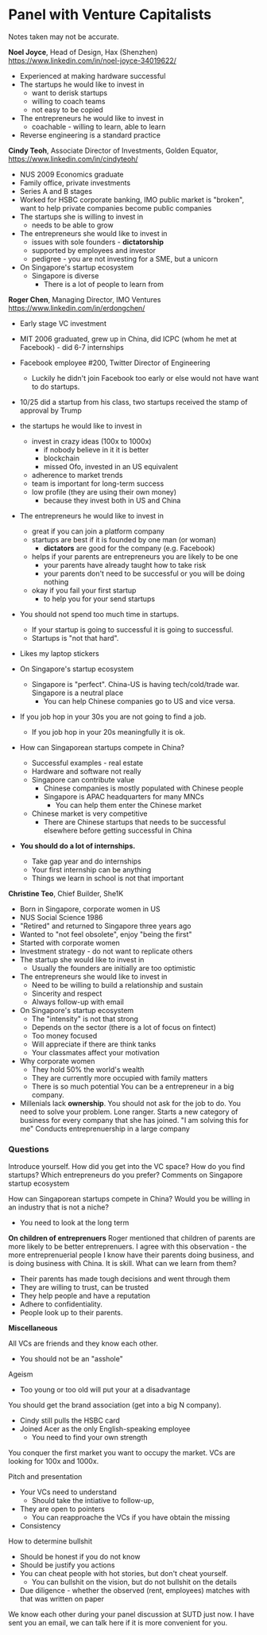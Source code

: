 # Panel with Venture Capitalists

Notes taken may not be accurate.

**Noel Joyce**, Head of Design, Hax (Shenzhen)
https://www.linkedin.com/in/noel-joyce-34019622/

- Experienced at making hardware successful
- The startups he would like to invest in
  - want to derisk startups
  - willing to coach teams
  - not easy to be copied
- The entrepreneurs he would like to invest in
  - coachable - willing to learn, able to learn
- Reverse engineering is a standard practice





**Cindy Teoh**, Associate Director of Investments, Golden Equator,
https://www.linkedin.com/in/cindyteoh/

- NUS 2009 Economics graduate
- Family office, private investments
- Series A and B stages
- Worked for HSBC corporate banking, IMO public market is "broken", want to help private companies become public companies
- The startups she is willing to invest in
  - needs to be able to grow
- The entrepreneurs she would like to invest in
  - issues with sole founders - **dictatorship**
  - supported by employees and investor
  - pedigree - you are not investing for a SME, but a unicorn
- On Singapore's startup ecosystem
  - Singapore is diverse
    - There is a lot of people to learn from





**Roger Chen**, Managing Director, IMO Ventures
https://www.linkedin.com/in/erdongchen/

- Early stage VC investment
- MIT 2006 graduated, grew up in China, did ICPC (whom he met at Facebook) - did 6-7 internships
- Facebook employee #200, Twitter Director of Engineering
  - Luckily he didn't join Facebook too early or else would not have want to do startups.
- 10/25 did a startup from his class, two startups received the stamp of approval by Trump
- the startups he would like to invest in
  - invest in crazy ideas (100x to 1000x)
    - if nobody believe in it it is better
    - blockchain
    - missed Ofo, invested in an US equivalent
  - adherence to market trends
  - team is important for long-term success
  - low profile (they are using their own money)
    - because they invest both in US and China
- The entrepreneurs he would like to invest in
  - great if you can join a platform company
  - startups are best if it is founded by one man (or woman)
    - **dictators** are good for the company (e.g. Facebook)
  - helps if your parents are entrepreneurs you are likely to be one
    - your parents have already taught how to take risk
    - your parents don't need to be successful or you will be doing nothing
  - okay if you fail your first startup
    - to help you for your send startups
- You should not spend too much time in startups. 
  - If your startup is going to successful it is going to successful.
  - Startups is "not that hard". 
- Likes my laptop stickers
- On Singapore's startup ecosystem
  - Singapore is "perfect". China-US is having tech/cold/trade war. Singapore is a neutral place
    - You can help Chinese companies go to US and vice versa.
- If you job hop in your 30s you are not going to find a job. 
  - If you job hop in your 20s meaningfully it is ok.
- How can Singaporean startups compete in China?
  - Successful examples - real estate
  - Hardware and software not really
  - Singapore can contribute value 
    - Chinese companies is mostly populated with Chinese people
    - Singapore is APAC headquarters for many MNCs
      - You can help them enter the Chinese market
  - Chinese market is very competitive
    - There are Chinese startups that needs to be successful elsewhere before getting successful in China

- **You should do a lot of internships.**
  - Take gap year and do internships
  - Your first internship can be anything
  - Things we learn in school is not that important





**Christine Teo**, Chief Builder, She1K

- Born in Singapore, corporate women in US
- NUS Social Science 1986
- "Retired" and returned to Singapore three years ago
- Wanted to "not feel obsolete", enjoy "being the first"
- Started with corporate women
- Investment strategy - do not want to replicate others
- The startup she would like to invest in
  - Usually the founders are initially are too optimistic
- The entrepreneurs she would like to invest in
  - Need to be willing to build a relationship and sustain
  - Sincerity and respect
  - Always follow-up with email
- On Singapore's startup ecosystem 
  - The "intensity" is not that strong
  - Depends on the sector (there is a lot of focus on fintect)
  - Too money focused
  - Will appreciate if there are think tanks
  - Your classmates affect your motivation
- Why corporate women
  - They hold 50% the world's wealth
  - They are currently more occupied with family matters
  - There is so much potential
You can be a entrepreneur in a big company.
- Millenials lack **ownership**. You should not ask for the job to do.  You need to solve your problem. Lone ranger. Starts a new category of business for every company that she has joined. "I am solving this for me" Conducts entreprenuership in a large company



### Questions

Introduce yourself.
How did you get into the VC space?
How do you find startups?
Which entrepreneurs do you prefer?
Comments on Singapore startup ecosystem

How can Singaporean startups compete in China?
Would you be willing in an industry that is not a niche?

- You need to look at the long term



**On children of entreprenuers**
Roger mentioned that children of parents are more likely to be better entreprenuers. I agree with this observation - the more entreprenuerial people I know have their parents doing business, and is doing business with China. It is skill. What can we learn from them?

- Their parents has made tough decisions and went through them
- They are willing to trust, can be trusted
- They help people and have a reputation
- Adhere to confidentiality.
- People look up to their parents.



**Miscellaneous** 

All VCs are friends and they know each other.

- You should not be an "asshole"

Ageism
- Too young or too old will put your at a disadvantage

You should get the brand association (get into a big N company).

- Cindy still pulls the HSBC card
- Joined Acer as the only English-speaking employee
  - You need to find your own strength

You conquer the first market you want to occupy the market.
VCs are looking for 100x and 1000x.

Pitch and presentation
- Your VCs need to understand
  - Should take the intiative to follow-up, 
- They are open to pointers
  - You can reapproache the VCs if you have obtain the missing
- Consistency

How to determine bullshit
- Should be honest if you do not know
- Should be justify you actions
- You can cheat people with hot stories, but don't cheat yourself.
  - You can bullshit on the vision, but do not bullshit on the details
- Due diligence - whether the observed (rent, employees) matches with that was written on paper





We know each other during your panel discussion at SUTD just now. I have sent you an email, we can talk here if it is more convenient for you. 